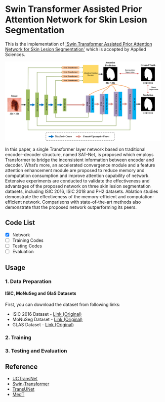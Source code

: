 # Swin Transformer Assisted Prior Attention Network for Skin Lesion Segmentation

This is the implementation of ['Swin Transformer Assisted Prior Attention Network for Skin Lesion Segmentation'](https://www.mdpi.com/2076-3417/12/9/4735)  which is accepted by Applied Sciences.

![framework](https://github.com/Frank-Star-fn/Swin-PANet/blob/main/pics/framework.png)


In this paper, a single Transformer layer network based on traditional encoder-decoder structure, named SAT-Net, is proposed which employs Transformer to bridge the inconsistent information between encoder and decoder. What’s more, an accelerated convergence module and a feature attention enhancement module are proposed to reduce memory and computation consumption and improve attention capability of network. Extensive experiments are conducted to validate the effectiveness and advantages of the proposed network on three skin lesion segmentation datasets, including ISIC 2016, ISIC 2018 and PH2 datasets. Ablation studies demonstrate the effectiveness of the memory-efficient and computation-efficient network. Comparisons with state-of-the-art methods also demonstrate that the proposed network outperforming its peers.

## Code List

- [x] Network
- [ ] Training Codes
- [ ] Testing Codes
- [ ] Evaluation

## Usage

### 1. Data Preparation
#### ISIC, MoNuSeg and GlaS Datasets

First, you can download the dataset from following links:

* ISIC 2016 Dataset - [Link (Original)](https://challenge.isic-archive.com/data/)
* MoNuSeg Dataset - [Link (Original)](https://monuseg.grand-challenge.org/Data/)
* GLAS Dataset - [Link (Original)](https://warwick.ac.uk/fac/cross_fac/tia/data/glascontest)


### 2. Training


### 3. Testing and Evaluation



## Reference

* [UCTransNet](https://github.com/McGregorWwww/UCTransNet) 
* [Swin-Transformer](https://github.com/microsoft/Swin-Transformer) 
* [TransUNet](https://github.com/Beckschen/TransUNet) 
* [MedT](https://github.com/jeya-maria-jose/Medical-Transformer)



